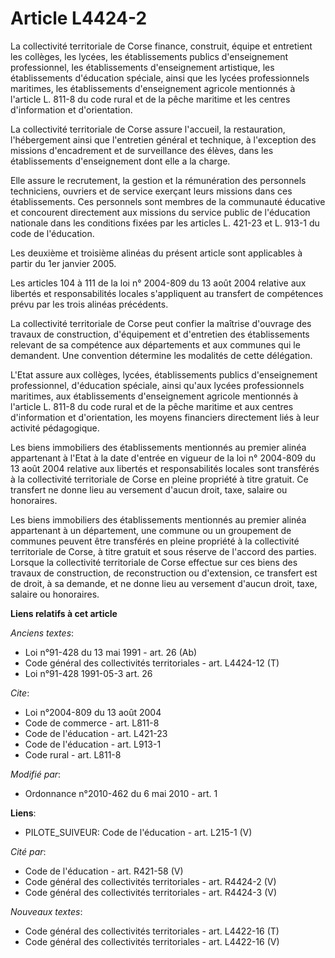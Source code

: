 # Article L4424-2

La collectivité territoriale de Corse finance, construit, équipe et entretient les collèges, les lycées, les établissements
publics d'enseignement professionnel, les établissements d'enseignement artistique, les établissements d'éducation spéciale,
ainsi que les lycées professionnels maritimes, les établissements d'enseignement agricole mentionnés à l'article L. 811-8 du
code rural et de la pêche maritime et les centres d'information et d'orientation. 

La collectivité territoriale de Corse assure l'accueil, la restauration, l'hébergement ainsi que l'entretien général et
technique, à l'exception des missions d'encadrement et de surveillance des élèves, dans les établissements d'enseignement
dont elle a la charge. 

Elle assure le recrutement, la gestion et la rémunération des personnels techniciens, ouvriers et de service exerçant leurs
missions dans ces établissements. Ces personnels sont membres de la communauté éducative et concourent directement aux
missions du service public de l'éducation nationale dans les conditions fixées par les articles L. 421-23 et L. 913-1 du code
de l'éducation. 

Les deuxième et troisième alinéas du présent article sont applicables à partir du 1er janvier 2005. 

Les articles 104 à 111 de la loi n° 2004-809 du 13 août 2004 relative aux libertés et responsabilités locales s'appliquent au
transfert de compétences prévu par les trois alinéas précédents. 

La collectivité territoriale de Corse peut confier la maîtrise d'ouvrage des travaux de construction, d'équipement et
d'entretien des établissements relevant de sa compétence aux départements et aux communes qui le demandent. Une convention
détermine les modalités de cette délégation.

L'Etat assure aux collèges, lycées, établissements publics d'enseignement professionnel, d'éducation spéciale, ainsi qu'aux
lycées professionnels maritimes, aux établissements d'enseignement agricole mentionnés à l'article L. 811-8 du code rural et
de la pêche maritime et aux centres d'information et d'orientation, les moyens financiers directement liés à leur activité
pédagogique. 

Les biens immobiliers des établissements mentionnés au premier alinéa appartenant à l'Etat à la date d'entrée en vigueur de
la loi n° 2004-809 du 13 août 2004 relative aux libertés et responsabilités locales sont transférés à la collectivité
territoriale de Corse en pleine propriété à titre gratuit. Ce transfert ne donne lieu au versement d'aucun droit, taxe,
salaire ou honoraires. 

Les biens immobiliers des établissements mentionnés au premier alinéa appartenant à un département, une commune ou un
groupement de communes peuvent être transférés en pleine propriété à la collectivité territoriale de Corse, à titre gratuit
et sous réserve de l'accord des parties. Lorsque la collectivité territoriale de Corse effectue sur ces biens des travaux de
construction, de reconstruction ou d'extension, ce transfert est de droit, à sa demande, et ne donne lieu au versement
d'aucun droit, taxe, salaire ou honoraires.

**Liens relatifs à cet article**

_Anciens textes_:

  - Loi n°91-428 du 13 mai 1991 - art. 26 (Ab)
  - Code général des collectivités territoriales - art. L4424-12 (T)
  - Loi n°91-428 1991-05-3 art. 26

_Cite_:

  - Loi n°2004-809 du 13 août 2004
  - Code de commerce - art. L811-8
  - Code de l'éducation - art. L421-23
  - Code de l'éducation - art. L913-1
  - Code rural - art. L811-8

_Modifié par_:

  - Ordonnance n°2010-462 du 6 mai 2010 - art. 1

**Liens**:

  - PILOTE_SUIVEUR: Code de l'éducation - art. L215-1 (V)

_Cité par_:

  - Code de l'éducation - art. R421-58 (V)
  - Code général des collectivités territoriales - art. R4424-2 (V)
  - Code général des collectivités territoriales - art. R4424-3 (V)

_Nouveaux textes_:

  - Code général des collectivités territoriales - art. L4422-16 (T)
  - Code général des collectivités territoriales - art. L4422-16 (V)

